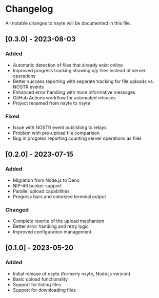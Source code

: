 # Changelog

All notable changes to nsyte will be documented in this file.

## [0.3.0] - 2023-08-03
### Added
- Automatic detection of files that already exist online
- Improved progress tracking showing x/y files instead of server operations
- Better success reporting with separate tracking for file uploads vs. NOSTR events
- Enhanced error handling with more informative messages
- GitHub Actions workflow for automated releases
- Project renamed from nsyte to nsyte

### Fixed
- Issue with NOSTR event publishing to relays
- Problem with pre-upload file comparison
- Bug in progress reporting counting server operations as files

## [0.2.0] - 2023-07-15
### Added
- Migration from Node.js to Deno
- NIP-46 bunker support
- Parallel upload capabilities
- Progress bars and colorized terminal output

### Changed
- Complete rewrite of the upload mechanism
- Better error handling and retry logic
- Improved configuration management

## [0.1.0] - 2023-05-20
### Added
- Initial release of nsyte (formerly nsyte, Node.js version)
- Basic upload functionality
- Support for listing files
- Support for downloading files 